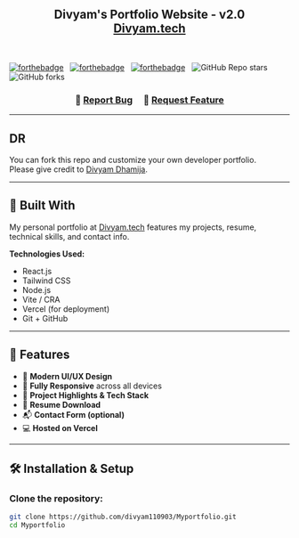 <h2 align="center">
  Divyam's Portfolio Website - v2.0<br/>
  <a href="https://myportfolio-7sl3.vercel.app/project" target="_blank">Divyam.tech</a>
</h2>

<br/>

[![forthebadge](https://forthebadge.com/images/badges/built-with-love.svg)](https://forthebadge.com) &nbsp;
[![forthebadge](https://forthebadge.com/images/badges/made-with-javascript.svg)](https://forthebadge.com) &nbsp;
[![forthebadge](https://forthebadge.com/images/badges/open-source.svg)](https://forthebadge.com) &nbsp;
![GitHub Repo stars](https://img.shields.io/github/stars/divyam110903/Myportfolio?color=blue&logo=github&style=for-the-badge) &nbsp;
![GitHub forks](https://img.shields.io/github/forks/divyam110903/Myportfolio?color=blue&logo=github&style=for-the-badge)

</center>

<h3 align="center">
    🔹
    <a href="https://github.com/divyam110903/Myportfolio/issues">Report Bug</a> &nbsp; &nbsp;
    🔹
    <a href="https://github.com/divyam110903/Myportfolio/issues">Request Feature</a>
</h3>

---

## DR

You can fork this repo and customize your own developer portfolio.  
Please give credit to [Divyam Dhamija](https://github.com/divyam110903).

---

## 🚀 Built With

My personal portfolio at <a href="https://myportfolio-7sl3.vercel.app/project" target="_blank">Divyam.tech</a> features my projects, resume, technical skills, and contact info.

**Technologies Used:**

- React.js  
- Tailwind CSS  
- Node.js  
- Vite / CRA  
- Vercel (for deployment)  
- Git + GitHub

---

## 📌 Features

- 🎨 **Modern UI/UX Design**  
- 📱 **Fully Responsive** across all devices  
- 🧠 **Project Highlights & Tech Stack**  
- 📝 **Resume Download**  
- 📬 **Contact Form (optional)**  
- 💻 **Hosted on Vercel**

---

## 🛠 Installation & Setup

### Clone the repository:

```bash
git clone https://github.com/divyam110903/Myportfolio.git
cd Myportfolio
```
